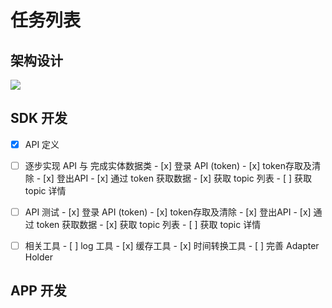 # 任务列表

## 架构设计

![](https://ww2.sinaimg.cn/large/006tNc79ly1fcoclgo2rtj30cz076mxi.jpg)

## SDK 开发

- [x] API 定义
- [ ] 逐步实现 API 与 完成实体数据类
      - [x] 登录 API (token)
      - [x] token存取及清除
      - [x] 登出API
      - [x] 通过 token 获取数据
      - [x] 获取 topic 列表
      - [ ] 获取 topic 详情
- [ ] API 测试
      - [x] 登录 API (token)
      - [x] token存取及清除
      - [x] 登出API
      - [x] 通过 token 获取数据
      - [x] 获取 topic 列表
      - [ ] 获取 topic 详情
- [ ] 相关工具
      - [ ] log 工具
      - [x] 缓存工具
      - [x] 时间转换工具
      - [ ] 完善 Adapter Holder




## APP 开发

